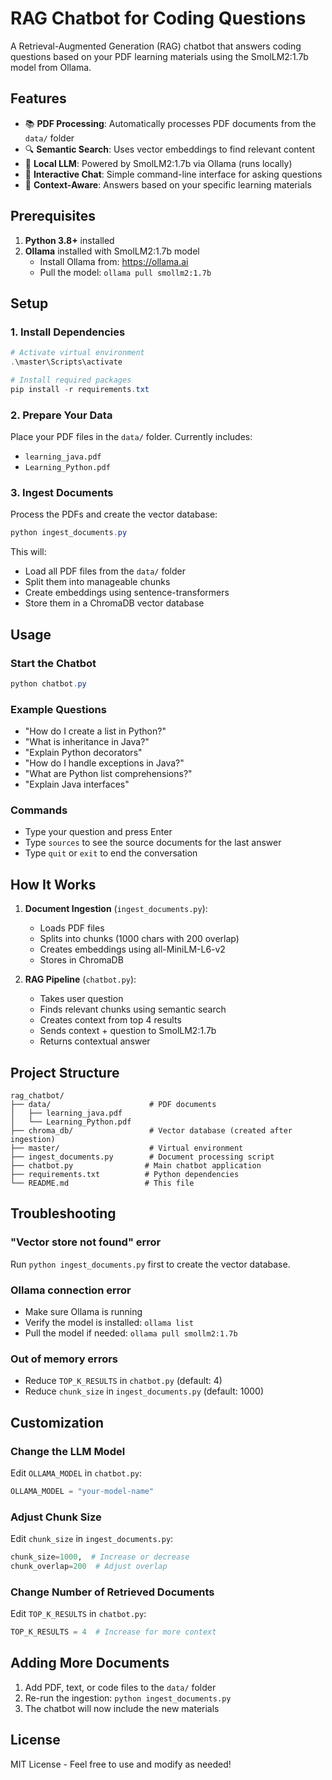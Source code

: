 # RAG Chatbot for Coding Questions

A Retrieval-Augmented Generation (RAG) chatbot that answers coding questions based on your PDF learning materials using the SmolLM2:1.7b model from Ollama.

## Features

- 📚 **PDF Processing**: Automatically processes PDF documents from the `data/` folder
- 🔍 **Semantic Search**: Uses vector embeddings to find relevant content
- 🤖 **Local LLM**: Powered by SmolLM2:1.7b via Ollama (runs locally)
- 💬 **Interactive Chat**: Simple command-line interface for asking questions
- 🎯 **Context-Aware**: Answers based on your specific learning materials

## Prerequisites

1. **Python 3.8+** installed
2. **Ollama** installed with SmolLM2:1.7b model
   - Install Ollama from: https://ollama.ai
   - Pull the model: `ollama pull smollm2:1.7b`

## Setup

### 1. Install Dependencies

```powershell
# Activate virtual environment
.\master\Scripts\activate

# Install required packages
pip install -r requirements.txt
```

### 2. Prepare Your Data

Place your PDF files in the `data/` folder. Currently includes:
- `learning_java.pdf`
- `Learning_Python.pdf`

### 3. Ingest Documents

Process the PDFs and create the vector database:

```powershell
python ingest_documents.py
```

This will:
- Load all PDF files from the `data/` folder
- Split them into manageable chunks
- Create embeddings using sentence-transformers
- Store them in a ChromaDB vector database

## Usage

### Start the Chatbot

```powershell
python chatbot.py
```

### Example Questions

- "How do I create a list in Python?"
- "What is inheritance in Java?"
- "Explain Python decorators"
- "How do I handle exceptions in Java?"
- "What are Python list comprehensions?"
- "Explain Java interfaces"

### Commands

- Type your question and press Enter
- Type `sources` to see the source documents for the last answer
- Type `quit` or `exit` to end the conversation

## How It Works

1. **Document Ingestion** (`ingest_documents.py`):
   - Loads PDF files
   - Splits into chunks (1000 chars with 200 overlap)
   - Creates embeddings using all-MiniLM-L6-v2
   - Stores in ChromaDB

2. **RAG Pipeline** (`chatbot.py`):
   - Takes user question
   - Finds relevant chunks using semantic search
   - Creates context from top 4 results
   - Sends context + question to SmolLM2:1.7b
   - Returns contextual answer

## Project Structure

```
rag_chatbot/
├── data/                      # PDF documents
│   ├── learning_java.pdf
│   └── Learning_Python.pdf
├── chroma_db/                 # Vector database (created after ingestion)
├── master/                    # Virtual environment
├── ingest_documents.py        # Document processing script
├── chatbot.py                # Main chatbot application
├── requirements.txt          # Python dependencies
└── README.md                 # This file
```

## Troubleshooting

### "Vector store not found" error
Run `python ingest_documents.py` first to create the vector database.

### Ollama connection error
- Make sure Ollama is running
- Verify the model is installed: `ollama list`
- Pull the model if needed: `ollama pull smollm2:1.7b`

### Out of memory errors
- Reduce `TOP_K_RESULTS` in `chatbot.py` (default: 4)
- Reduce `chunk_size` in `ingest_documents.py` (default: 1000)

## Customization

### Change the LLM Model
Edit `OLLAMA_MODEL` in `chatbot.py`:
```python
OLLAMA_MODEL = "your-model-name"
```

### Adjust Chunk Size
Edit `chunk_size` in `ingest_documents.py`:
```python
chunk_size=1000,  # Increase or decrease
chunk_overlap=200  # Adjust overlap
```

### Change Number of Retrieved Documents
Edit `TOP_K_RESULTS` in `chatbot.py`:
```python
TOP_K_RESULTS = 4  # Increase for more context
```

## Adding More Documents

1. Add PDF, text, or code files to the `data/` folder
2. Re-run the ingestion: `python ingest_documents.py`
3. The chatbot will now include the new materials

## License

MIT License - Feel free to use and modify as needed!
